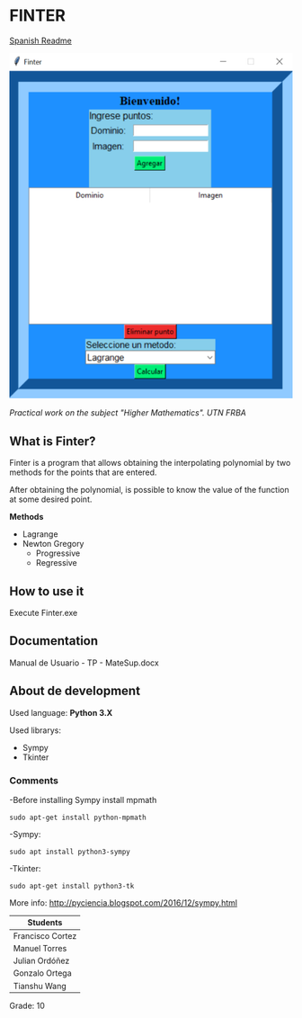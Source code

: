 # FINTER

[Spanish Readme](https://github.com/julian-0/Interpolador/blob/master/README_ES.md)

![Finter gui example](https://github.com/julian-0/Interpolador/blob/master/finter.png)

_Practical work on the subject "Higher Mathematics". UTN FRBA_

## What is Finter?
Finter is a program that allows obtaining the interpolating polynomial by two methods for the points that are entered.

After obtaining the polynomial, is possible to know the value of the function at some desired point.

__Methods__
* Lagrange
* Newton Gregory
  * Progressive
  * Regressive

## How to use it
 Execute Finter.exe
 
## Documentation
Manual de Usuario - TP - MateSup.docx	

## About de development

Used language: **Python 3.X**

Used librarys:
* Sympy
* Tkinter

### Comments
-Before installing Sympy install mpmath
```
sudo apt-get install python-mpmath
```
-Sympy:
```
sudo apt install python3-sympy
```
-Tkinter:
```
sudo apt-get install python3-tk
```

More info: http://pyciencia.blogspot.com/2016/12/sympy.html

| Students  |
| -------------|
| Francisco Cortez|
| Manuel Torres|
| Julian Ordóñez|
| Gonzalo Ortega|
| Tianshu Wang|

Grade: 10
